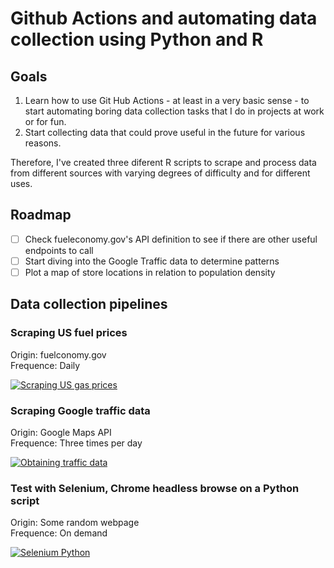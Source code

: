 # Github Actions and automating data collection using Python and R

## Goals

1. Learn how to use Git Hub Actions - at least in a very basic sense - to start automating boring data collection tasks that I do in projects at work or for fun.
2. Start collecting data that could prove useful in the future for various reasons.

Therefore, I've created three diferent R scripts to scrape and process data from different sources with varying degrees of difficulty and for different uses.

## Roadmap

- [ ] Check fueleconomy.gov's API definition to see if there are other useful endpoints to call
- [ ] Start diving into the Google Traffic data to determine patterns
- [ ] Plot a map of store locations in relation to population density

## Data collection pipelines  

### Scraping US fuel prices

Origin: fuelconomy.gov  
Frequence: Daily  

[![Scraping US gas prices](https://github.com/rafabelokurows/scrapingActions/actions/workflows/main.yml/badge.svg)](https://github.com/rafabelokurows/scrapingActions/actions/workflows/main.yml)

### Scraping Google traffic data

Origin: Google Maps API  
Frequence: Three times per day  

[![Obtaining traffic data](https://github.com/rafabelokurows/scrapingActions/actions/workflows/main2.yml/badge.svg)](https://github.com/rafabelokurows/scrapingActions/actions/workflows/main2.yml)

### Test with Selenium, Chrome headless browse on a Python script

Origin: Some random webpage  
Frequence: On demand  

[![Selenium Python](https://github.com/rafabelokurows/github-actions-workflows/actions/workflows/selenium_python.yml/badge.svg)](https://github.com/rafabelokurows/github-actions-workflows/actions/workflows/selenium_python.yml)

<!-- ### Scraping store locations from key retailers in Portugal 

Origin: Each of the retailers' websites  
Frequence: Monthly

For now, I'm covering:
* Continente
* Pingo Doce
* Aldi
* Intermarché
* Minipreço (Dia %)

[![Scraping Portuguese retailers locations](https://github.com/rafabelokurows/scrapingActions/actions/workflows/main3.yml/badge.svg)](https://github.com/rafabelokurows/scrapingActions/actions/workflows/main3.yml)
-->
